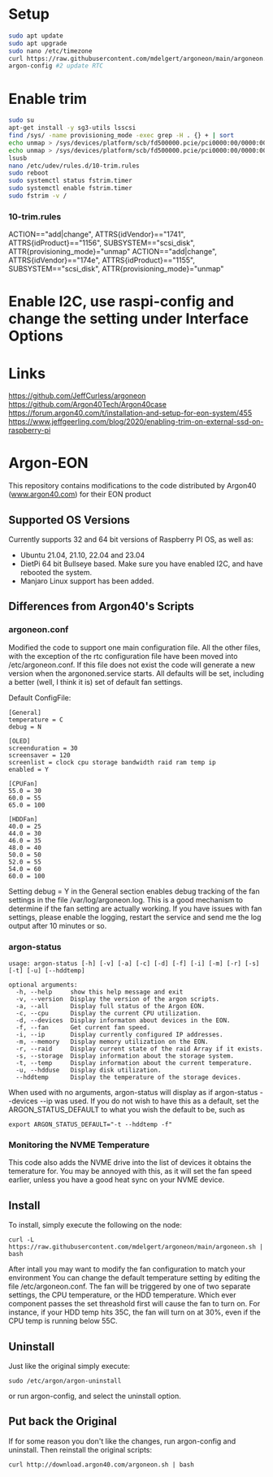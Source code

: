 ﻿# Setup
```bash
sudo apt update
sudo apt upgrade
sudo nano /etc/timezone
curl https://raw.githubusercontent.com/mdelgert/argoneon/main/argoneon.sh | bash
argon-config #2 update RTC 
```

# Enable trim
```bash
sudo su
apt-get install -y sg3-utils lsscsi
find /sys/ -name provisioning_mode -exec grep -H . {} + | sort
echo unmap > /sys/devices/platform/scb/fd500000.pcie/pci0000:00/0000:00:00.0/0000:01:00.0/usb2/2-2/2-2.2/2-2.2:1.0/host0/target0:0:0/0:0:0:0/scsi_disk/0:0:0:0/provisioning_mode
echo unmap > /sys/devices/platform/scb/fd500000.pcie/pci0000:00/0000:00:00.0/0000:01:00.0/usb2/2-2/2-2.4/2-2.4:1.0/host1/target1:0:0/1:0:0:0/scsi_disk/1:0:0:0/provisioning_mode
lsusb
nano /etc/udev/rules.d/10-trim.rules
sudo reboot
sudo systemctl status fstrim.timer
sudo systemctl enable fstrim.timer
sudo fstrim -v /
```

### 10-trim.rules
ACTION=="add|change", ATTRS{idVendor}=="1741", ATTRS{idProduct}=="1156", SUBSYSTEM=="scsi_disk", ATTR{provisioning_mode}="unmap"
ACTION=="add|change", ATTRS{idVendor}=="174e", ATTRS{idProduct}=="1155", SUBSYSTEM=="scsi_disk", ATTR{provisioning_mode}="unmap"

# Enable I2C, use raspi-config and change the setting under Interface Options

# Links
https://github.com/JeffCurless/argoneon
https://github.com/Argon40Tech/Argon40case
https://forum.argon40.com/t/installation-and-setup-for-eon-system/455
https://www.jeffgeerling.com/blog/2020/enabling-trim-on-external-ssd-on-raspberry-pi

# Argon-EON
This repository contains modifications to the code distributed by Argon40 (www.argon40.com) for their EON product

## Supported OS Versions

Currently supports 32 and 64 bit versions of Raspberry PI OS, as well as:

- Ubuntu 21.04, 21.10, 22.04 and 23.04
- DietPi 64 bit Bullseye based.  Make sure you have enabled I2C, and have rebooted the system.
- Manjaro Linux support has been added.

## Differences from Argon40's Scripts

### argoneon.conf

Modified the code to support one main configuration file.  All the other files, with the exception of the rtc configuration file have been moved into /etc/argoneon.conf.  If this file does not exist the code will generate a new version when the argononed.service starts.  All defaults will be set, including a better (well, I think it is) set of default fan settings.

Default ConfigFile:
```
[General]
temperature = C
debug = N

[OLED]
screenduration = 30
screensaver = 120
screenlist = clock cpu storage bandwidth raid ram temp ip
enabled = Y

[CPUFan]
55.0 = 30
60.0 = 55
65.0 = 100

[HDDFan]
40.0 = 25
44.0 = 30
46.0 = 35
48.0 = 40
50.0 = 50
52.0 = 55
54.0 = 60
60.0 = 100
```

Setting debug = Y in the General section enables debug tracking of the fan settings in the file /var/log/argoneon.log.  This is a good mechanism to determine if the fan setting are actually working.  If you have issues with fan settings, please enable the logging, restart the service and send me the log output after 10 minutes or so.

### argon-status

```
usage: argon-status [-h] [-v] [-a] [-c] [-d] [-f] [-i] [-m] [-r] [-s] [-t] [-u] [--hddtemp]

optional arguments:
  -h, --help     show this help message and exit
  -v, --version  Display the version of the argon scripts.
  -a, --all      Display full status of the Argon EON.
  -c, --cpu      Display the current CPU utilization.
  -d, --devices  Display informaton about devices in the EON.
  -f, --fan      Get current fan speed.
  -i, --ip       Display currently configured IP addresses.
  -m, --memory   Display memory utilization on the EON.
  -r, --raid     Display current state of the raid Array if it exists.
  -s, --storage  Display information about the storage system.
  -t, --temp     Display information about the current temperature.
  -u, --hdduse   Display disk utilization.
  --hddtemp      Display the temperature of the storage devices.
```

When used with no arguments, argon-status will display as if argon-status --devices --ip was used.  If you do not wish to have this as a default, set the ARGON_STATUS_DEFAULT to what you wish the default to be, such as 
```
export ARGON_STATUS_DEFAULT="-t --hddtemp -f"
```

### Monitoring the NVME Temperature

This code also adds the NVME drive into the list of devices it obtains the temerature for.  You may be annoyed with this, as it will set the fan speed earlier, unless you have a good heat sync on your NVME device.
## Install

To install, simply execute the following on the node:
```
curl -L https://raw.githubusercontent.com/mdelgert/argoneon/main/argoneon.sh | bash
```

After intall you may want to modify the fan configuration to match your environment  You can change the default temperature setting by editing the file /etc/argoneon.conf.  The fan will be triggered by one of two separate settings, the CPU temperature, or the HDD temperature.    Which ever component passes the set threashold first will cause the fan to turn on.   For instance, if your HDD temp hits 35C, the fan will turn on at 30%, even if the CPU temp is running below 55C.

## Uninstall

Just like the original simply execute:

```
sudo /etc/argon/argon-uninstall
```

or run argon-config, and select the uninstall option.

## Put back the Original

If for some reason you don't like the changes, run argon-config and uninstall.  Then reinstall the original scripts:

```
curl http://download.argon40.com/argoneon.sh | bash
```

